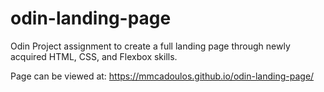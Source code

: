 # odin-landing-page

Odin Project assignment to create a full landing page through newly acquired HTML, CSS, and Flexbox skills.

Page can be viewed at: https://mmcadoulos.github.io/odin-landing-page/